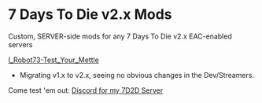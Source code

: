 # 7 Days To Die v2.x Mods
Custom, SERVER-side mods for any 7 Days To Die v2.x EAC-enabled servers

[I_Robot73-Test_Your_Mettle](https://github.com/irobot73/7DaysToDie_v2.x_Mods/tree/main/I_Robot73-Test_Your_Mettle)
* Migrating v1.x to v2.x, seeing no obvious changes in the Dev/Streamers.  

Come test 'em out:  [Discord for my 7D2D Server](https://discord.gg/DEU5wmMvSn)
